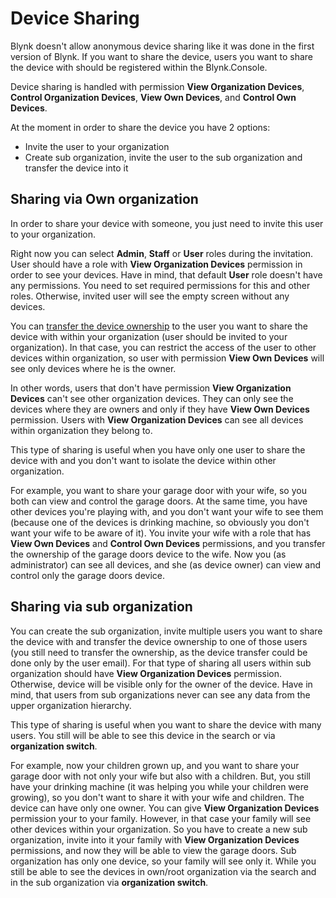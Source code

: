 # Device Sharing

Blynk doesn't allow anonymous device sharing like it was done in the first version of Blynk. If you want to share the device, users you want to share the device with should be registered within the Blynk.Console.

Device sharing is handled with permission **View Organization Devices**, **Control Organization Devices**, **View Own Devices**, and **Control Own Devices**.

At the moment in order to share the device you have 2 options:

* Invite the user to your organization
* Create sub organization, invite the user to the sub organization and transfer the device into it

## Sharing via Own organization

In order to share your device with someone, you just need to invite this user to your organization.

Right now you can select **Admin**, **Staff** or **User** roles during the invitation. User should have a role with **View Organization Devices** permission in order to see your devices. Have in mind, that default **User** role doesn't have any permissions. You need to set required permissions for this and other roles. Otherwise, invited user will see the empty screen without any devices.

You can [transfer the device ownership](actions-with-devices.md#device-transfer) to the user you want to share the device with within your organization \(user should be invited to your organization\). In that case, you can restrict the access of the user to other devices within organization, so user with permission **View Own Devices** will see only devices where he is the owner.

In other words, users that don't have permission **View Organization Devices** can't see other organization devices. They can only see the devices where they are owners and only if they have **View Own Devices** permission. Users with **View Organization Devices** can see all devices within organization they belong to.

This type of sharing is useful when you have only one user to share the device with and you don't want to isolate the device within other organization.

For example, you want to share your garage door with your wife, so you both can view and control the garage doors. At the same time, you have other devices you're playing with, and you don't want your wife to see them \(because one of the devices is drinking machine, so obviously you don't want your wife to be aware of it\). You invite your wife with a role that has **View Own Devices** and **Control Own Devices** permissions, and you transfer the ownership of the garage doors device to the wife. Now you \(as administrator\) can see all devices, and she \(as device owner\) can view and control only the garage doors device.

## Sharing via sub organization

You can create the sub organization, invite multiple users you want to share the device with and transfer the device ownership to one of those users \(you still need to transfer the ownership, as the device transfer could be done only by the user email\). For that type of sharing all users within sub organization should have **View Organization Devices** permission. Otherwise, device will be visible only for the owner of the device. Have in mind, that users from sub organizations never can see any data from the upper organization hierarchy.

This type of sharing is useful when you want to share the device with many users. You still will be able to see this device in the search or via **organization switch**.

For example, now your children grown up, and you want to share your garage door with not only your wife but also with a children. But, you still have your drinking machine \(it was helping you while your children were growing\), so you don't want to share it with your wife and children. The device can have only one owner. You can give **View Organization Devices** permission your to your family. However, in that case your family will see other devices within your organization. So you have to create a new sub organization, invite into it your family with **View Organization Devices** permissions, and now they will be able to view the garage doors. Sub organization has only one device, so your family will see only it. While you still be able to see the devices in own/root organization via the search and in the sub organization via **organization switch**.

